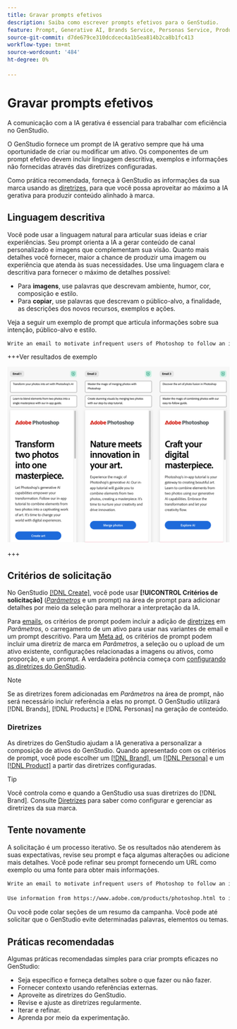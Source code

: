 ```yaml
---
title: Gravar prompts efetivos
description: Saiba como escrever prompts efetivos para o GenStudio.
feature: Prompt, Generative AI, Brands Service, Personas Service, Products Service, Guidelines
source-git-commit: d7de679ce310dcdcec4a1b5ea814b2ca8b1fc413
workflow-type: tm+mt
source-wordcount: '484'
ht-degree: 0%

---
```



# Gravar prompts efetivos

A comunicação com a IA gerativa é essencial para trabalhar com eficiência no GenStudio.

O GenStudio fornece um prompt de IA gerativo sempre que há uma oportunidade de criar ou modificar um ativo. Os componentes de um prompt efetivo devem incluir linguagem descritiva, exemplos e informações não fornecidas através das diretrizes configuradas.

Como prática recomendada, forneça à GenStudio as informações da sua marca usando as [diretrizes](/help/user-guide/guidelines/overview.md), para que você possa aproveitar ao máximo a IA gerativa para produzir conteúdo alinhado à marca.

## Linguagem descritiva

Você pode usar a linguagem natural para articular suas ideias e criar experiências. Seu prompt orienta a IA a gerar conteúdo de canal personalizado e imagens que complementam sua visão. Quanto mais detalhes você fornecer, maior a chance de produzir uma imagem ou experiência que atenda às suas necessidades. Use uma linguagem clara e descritiva para fornecer o máximo de detalhes possível:

- Para **imagens**, use palavras que descrevam ambiente, humor, cor, composição e estilo.
- Para **copiar**, use palavras que descrevam o público-alvo, a finalidade, as descrições dos novos recursos, exemplos e ações.

Veja a seguir um exemplo de prompt que articula informações sobre sua intenção, público-alvo e estilo.

```bash
Write an email to motivate infrequent users of Photoshop to follow an in-app tutorial that teaches them to combine elements of two photos into a beautiful work of art. Highlight the generative AI capabilities of Photoshop and use references to natural imagery.
```

+++Ver resultados de exemplo

![três emails gerados](/help/assets/sample-email.png)

+++

## Critérios de solicitação

No GenStudio [[!DNL Create]](/help/user-guide/create/overview.md), você pode usar **[!UICONTROL Critérios de solicitação]** ([_Parâmetros_](/help/user-guide/create/overview.md#parameters) e um prompt) na área de prompt para adicionar detalhes por meio da seleção para melhorar a interpretação da IA.

Para [emails](/help/tutorials/create-email-experience.md), os critérios de prompt podem incluir a adição de [diretrizes](/help/user-guide/guidelines/overview.md) em _Parâmetros_, o carregamento de um ativo para usar nas variantes de email e um prompt descritivo. Para um [Meta ad](/help/tutorials/create-meta-ad.md), os critérios de prompt podem incluir uma diretriz de marca em _Parâmetros_, a seleção ou o upload de um ativo existente, configurações relacionadas a imagens ou ativos, como proporção, e um prompt. A verdadeira potência começa com [configurando as diretrizes do GenStudio](/help/user-guide/guidelines/add-guidelines.md).

>[!NOTE]
>
>Se as diretrizes forem adicionadas em _Parâmetros_ na área de prompt, não será necessário incluir referência a elas no prompt. O GenStudio utilizará [!DNL Brands], [!DNL Products] e [!DNL Personas] na geração de conteúdo.

### Diretrizes

As diretrizes do GenStudio ajudam a IA generativa a personalizar a composição de ativos do GenStudio. Quando apresentado com os critérios de prompt, você pode escolher um [[!DNL Brand]](/help/user-guide/guidelines/brands.md), um [[!DNL Persona]](/help/user-guide/guidelines/personas.md) e um [[!DNL Product]](/help/user-guide/guidelines/products.md) a partir das diretrizes configuradas.

>[!TIP]
>
>Você controla como e quando a GenStudio usa suas diretrizes do [!DNL Brand]. Consulte [Diretrizes](/help/user-guide/guidelines/overview.md) para saber como configurar e gerenciar as diretrizes da sua marca.

## Tente novamente

A solicitação é um processo iterativo. Se os resultados não atenderem às suas expectativas, revise seu prompt e faça algumas alterações ou adicione mais detalhes. Você pode refinar seu prompt fornecendo um URL como exemplo ou uma fonte para obter mais informações.

```bash
Write an email to motivate infrequent users of Photoshop to follow an in-app tutorial that teaches them to combine elements of two photos into a beautiful work of art. Highlight the generative AI capabilities of Photoshop and use references to natural imagery.

Use information from https://www.adobe.com/products/photoshop.html to inspire users with the latest features.
```

Ou você pode colar seções de um resumo da campanha. Você pode até solicitar que o GenStudio evite determinadas palavras, elementos ou temas.

## Práticas recomendadas

Algumas práticas recomendadas simples para criar prompts eficazes no GenStudio:

- Seja específico e forneça detalhes sobre o que fazer ou não fazer.
- Fornecer contexto usando referências externas.
- Aproveite as diretrizes do GenStudio.
- Revise e ajuste as diretrizes regularmente.
- Iterar e refinar.
- Aprenda por meio da experimentação.
